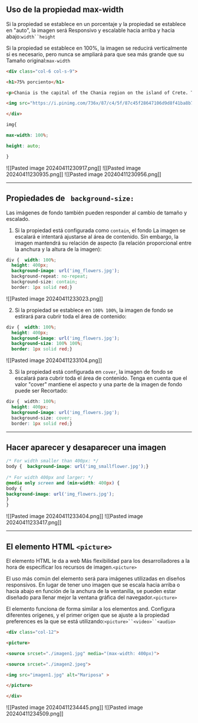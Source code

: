 ## Uso de la propiedad max-width
Si la propiedad se establece en un porcentaje y la propiedad se establece en "auto", la imagen será Responsivo y escalable hacia arriba y hacia abajo:`width``height`

Si la propiedad se establece en 100%, la imagen se reducirá verticalmente si es necesario, pero nunca se ampliará para que sea más grande que su Tamaño original:`max-width`

```html
<div class="col-6 col-s-9">

<h1>75% porciento</h1>

<p>Chania is the capital of the Chania region on the island of Crete. The city can be divided in two parts, the old town and the modern city.</p>

<img src="https://i.pinimg.com/736x/87/c4/5f/87c45f28647106d9d8f41ba8b7375d9f.jpg" width="460" height="345">

</div>
```

```css
img{

max-width: 100%;

height: auto;

}
```

![[Pasted image 20240411230917.png]]
![[Pasted image 20240411230935.png]]
![[Pasted image 20240411230956.png]]

---
## Propiedades de ` background-size:`
Las imágenes de fondo también pueden responder al cambio de tamaño y escalado.


1. Si la propiedad está configurada como `contain`, el fondo La imagen se escalará e intentará ajustarse al área de contenido. Sin embargo, la imagen mantendrá su relación de aspecto (la relación proporcional entre la anchura y la altura de la imagen):
```css
div {  width: 100%;  
  height: 400px;  
  background-image: url('img_flowers.jpg');  
  background-repeat: no-repeat;  
  background-size: contain;  
  border: 1px solid red;}
```
![[Pasted image 20240411233023.png]]

2. Si la propiedad se establece en `100% 100%`, la imagen de fondo se estirará para cubrir toda el área de contenido:
```css
div {  width: 100%;  
  height: 400px;  
  background-image: url('img_flowers.jpg');  
  background-size: 100% 100%;  
  border: 1px solid red;}
```
![[Pasted image 20240411233104.png]]

3. Si la propiedad está configurada en `cover`, la imagen de fondo se escalará para cubrir toda el área de contenido. Tenga en cuenta que el valor "cover" mantiene el aspecto y una parte de la imagen de fondo puede ser Recortado:
```css
div {  width: 100%;  
  height: 400px;  
  background-image: url('img_flowers.jpg');  
  background-size: cover;  
  border: 1px solid red;}

```


---
## Hacer aparecer y desaparecer una imagen 

```css
/* For width smaller than 400px: */  
body {  background-image: url('img_smallflower.jpg');}  
  
/* For width 400px and larger: */  
@media only screen and (min-width: 400px) {  
body {    
background-image: url('img_flowers.jpg');  
}
}
```
![[Pasted image 20240411233404.png]]
![[Pasted image 20240411233417.png]]

---
## El elemento HTML `<picture>`

El elemento HTML le da a web Más flexibilidad para los desarrolladores a la hora de especificar los recursos de imagen.`<picture>`

El uso más común del elemento será para imágenes utilizadas en diseños responsivos. En lugar de tener uno imagen que se escala hacia arriba o hacia abajo en función de la anchura de la ventanilla, se pueden estar diseñado para llenar mejor la ventana gráfica del navegador.`<picture>`

El elemento funciona de forma similar a los elementos and. Configura diferentes orígenes, y el primer origen que se ajuste a la propiedad preferences es la que se está utilizando:`<picture>``<video>``<audio>`

```html
<div class="col-12">

<picture>

<source srcset="./imagen1.jpg" media="(max-width: 400px)">

<source srcset="./imagen2.jpeg">

<img src="imagen1.jpg" alt="Mariposa" >

</picture>

</div>
```
![[Pasted image 20240411234445.png]]
![[Pasted image 20240411234509.png]]


